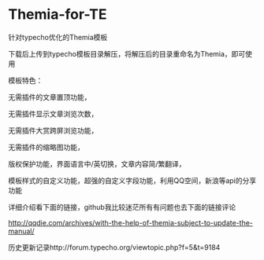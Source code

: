 # Themia-for-TE

针对typecho优化的Themia模板

下载后上传到typecho模板目录解压，将解压后的目录重命名为Themia，即可使用

模板特色：

无需插件的文章置顶功能，

无需插件显示文章浏览次数，

无需插件大赏跨屏浏览功能，

无需插件的缩略图功能，

版权保护功能，界面语言中/英切换，文章内容简/繁翻译，

模板样式的自定义功能，超强的自定义字段功能，利用QQ空间，新浪等api的分享功能

详细介绍看下面的链接，github我比较迷茫所有有问题也去下面的链接评论

http://qqdie.com/archives/with-the-help-of-themia-subject-to-update-the-manual/

历史更新记录http://forum.typecho.org/viewtopic.php?f=5&t=9184
